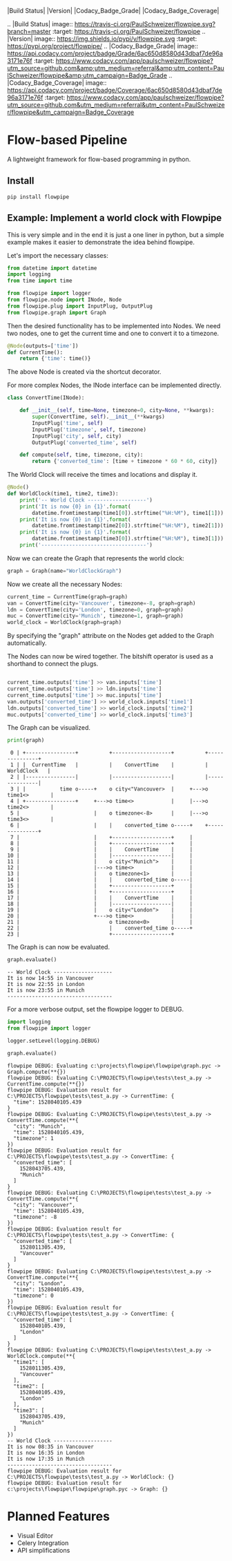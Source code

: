 |Build Status| |Version| |Codacy_Badge_Grade| |Codacy_Badge_Coverage|

.. |Build Status| image:: https://travis-ci.org/PaulSchweizer/flowpipe.svg?branch=master
   :target: https://travis-ci.org/PaulSchweizer/flowpipe
.. |Version| image:: https://img.shields.io/pypi/v/flowpipe.svg
   :target: https://pypi.org/project/flowpipe/
.. |Codacy_Badge_Grade| image:: https://api.codacy.com/project/badge/Grade/6ac650d8580d43dbaf7de96a3171e76f
   :target: https://www.codacy.com/app/paulschweizer/flowpipe?utm_source=github.com&amp;utm_medium=referral&amp;utm_content=PaulSchweizer/flowpipe&amp;utm_campaign=Badge_Grade
.. |Codacy_Badge_Coverage| image:: https://api.codacy.com/project/badge/Coverage/6ac650d8580d43dbaf7de96a3171e76f
   :target: https://www.codacy.com/app/paulschweizer/flowpipe?utm_source=github.com&utm_medium=referral&utm_content=PaulSchweizer/flowpipe&utm_campaign=Badge_Coverage


# Flow-based Pipeline
A lightweight framework for flow-based programming in python.

## Install

```
pip install flowpipe
```

## Example: Implement a world clock with Flowpipe

This is very simple and in the end it is just a one liner in python, but a simple example makes it easier to demonstrate the idea behind flowpipe.

Let's import the necessary classes:

```python
from datetime import datetime
import logging
from time import time

from flowpipe import logger
from flowpipe.node import INode, Node
from flowpipe.plug import InputPlug, OutputPlug
from flowpipe.graph import Graph
```

Then the desired functionality has to be implemented into Nodes. We need two nodes, one to get the current time and one to convert it to a timezone.

```python
@Node(outputs=['time'])
def CurrentTime():
    return {'time': time()}
```

The above Node is created via the shortcut decorator.

For more complex Nodes, the INode interface can be implemented directly.

```python
class ConvertTime(INode):

    def __init__(self, time=None, timezone=0, city=None, **kwargs):
        super(ConvertTime, self).__init__(**kwargs)
        InputPlug('time', self)
        InputPlug('timezone', self, timezone)
        InputPlug('city', self, city)
        OutputPlug('converted_time', self)

    def compute(self, time, timezone, city):
        return {'converted_time': [time + timezone * 60 * 60, city]}
```

The World Clock will receive the times and locations and display it.

```python
@Node()
def WorldClock(time1, time2, time3):
    print('-- World Clock -------------------')
    print('It is now {0} in {1}'.format(
        datetime.fromtimestamp(time1[0]).strftime("%H:%M"), time1[1]))
    print('It is now {0} in {1}'.format(
        datetime.fromtimestamp(time2[0]).strftime("%H:%M"), time2[1]))
    print('It is now {0} in {1}'.format(
        datetime.fromtimestamp(time3[0]).strftime("%H:%M"), time3[1]))
    print('----------------------------------')
```

Now we can create the Graph that represents the world clock:

```python
graph = Graph(name="WorldClockGraph")
```

Now we create all the necessary Nodes:

```python
current_time = CurrentTime(graph=graph)
van = ConvertTime(city='Vancouver', timezone=-8, graph=graph)
ldn = ConvertTime(city='London', timezone=0, graph=graph)
muc = ConvertTime(city='Munich', timezone=1, graph=graph)
world_clock = WorldClock(graph=graph)
```

By specifying the "graph" attribute on the Nodes get added to the Graph automatically.

The Nodes can now be wired together. The bitshift operator is used as a shorthand to connect the plugs.

```python

current_time.outputs['time'] >> van.inputs['time']
current_time.outputs['time'] >> ldn.inputs['time']
current_time.outputs['time'] >> muc.inputs['time']
van.outputs['converted_time'] >> world_clock.inputs['time1']
ldn.outputs['converted_time'] >> world_clock.inputs['time2']
muc.outputs['converted_time'] >> world_clock.inputs['time3']
```

The Graph can be visualized.

```python
print(graph)
```

```
 0 | +----------------+          +-------------------+          +---------------+
 1 | |  CurrentTime   |          |    ConvertTime    |          |  WorldClock   |
 2 | |----------------|          |-------------------|          |---------------|
 3 | |           time o-----+    o city<"Vancouver>  |     +--->o time1<>       |
 4 | +----------------+     +--->o time<>            |     |--->o time2<>       |
 5 |                        |    o timezone<-8>      |     |--->o time3<>       |
 6 |                        |    |    converted_time o-----+    +---------------+
 7 |                        |    +-------------------+     |
 8 |                        |    +-------------------+     |
 9 |                        |    |    ConvertTime    |     |
10 |                        |    |-------------------|     |
11 |                        |    o city<"Munich">    |     |
12 |                        |--->o time<>            |     |
13 |                        |    o timezone<1>       |     |
14 |                        |    |    converted_time o-----|
15 |                        |    +-------------------+     |
16 |                        |    +-------------------+     |
17 |                        |    |    ConvertTime    |     |
18 |                        |    |-------------------|     |
19 |                        |    o city<"London">    |     |
20 |                        +--->o time<>            |     |
21 |                             o timezone<0>       |     |
22 |                             |    converted_time o-----+
23 |                             +-------------------+
```

The Graph is can now be evaluated.


```python
graph.evaluate()
```

```
-- World Clock -------------------
It is now 14:55 in Vancouver
It is now 22:55 in London
It is now 23:55 in Munich
----------------------------------
```

For a more verbose output, set the flowpipe logger to DEBUG.


```python
import logging
from flowpipe import logger

logger.setLevel(logging.DEBUG)

graph.evaluate()
```

```
flowpipe DEBUG: Evaluating c:\projects\flowpipe\flowpipe\graph.pyc -> Graph.compute(**{})
flowpipe DEBUG: Evaluating C:\PROJECTS\flowpipe\tests\test_a.py -> CurrentTime.compute(**{})
flowpipe DEBUG: Evaluation result for C:\PROJECTS\flowpipe\tests\test_a.py -> CurrentTime: {
  "time": 1528040105.439
}
flowpipe DEBUG: Evaluating C:\PROJECTS\flowpipe\tests\test_a.py -> ConvertTime.compute(**{
  "city": "Munich",
  "time": 1528040105.439,
  "timezone": 1
})
flowpipe DEBUG: Evaluation result for C:\PROJECTS\flowpipe\tests\test_a.py -> ConvertTime: {
  "converted_time": [
    1528043705.439,
    "Munich"
  ]
}
flowpipe DEBUG: Evaluating C:\PROJECTS\flowpipe\tests\test_a.py -> ConvertTime.compute(**{
  "city": "Vancouver",
  "time": 1528040105.439,
  "timezone": -8
})
flowpipe DEBUG: Evaluation result for C:\PROJECTS\flowpipe\tests\test_a.py -> ConvertTime: {
  "converted_time": [
    1528011305.439,
    "Vancouver"
  ]
}
flowpipe DEBUG: Evaluating C:\PROJECTS\flowpipe\tests\test_a.py -> ConvertTime.compute(**{
  "city": "London",
  "time": 1528040105.439,
  "timezone": 0
})
flowpipe DEBUG: Evaluation result for C:\PROJECTS\flowpipe\tests\test_a.py -> ConvertTime: {
  "converted_time": [
    1528040105.439,
    "London"
  ]
}
flowpipe DEBUG: Evaluating C:\PROJECTS\flowpipe\tests\test_a.py -> WorldClock.compute(**{
  "time1": [
    1528011305.439,
    "Vancouver"
  ],
  "time2": [
    1528040105.439,
    "London"
  ],
  "time3": [
    1528043705.439,
    "Munich"
  ]
})
-- World Clock -------------------
It is now 08:35 in Vancouver
It is now 16:35 in London
It is now 17:35 in Munich
----------------------------------
flowpipe DEBUG: Evaluation result for C:\PROJECTS\flowpipe\tests\test_a.py -> WorldClock: {}
flowpipe DEBUG: Evaluation result for c:\projects\flowpipe\flowpipe\graph.pyc -> Graph: {}
```

# Planned Features
- Visual Editor
- Celery Integration
- API simplifications
